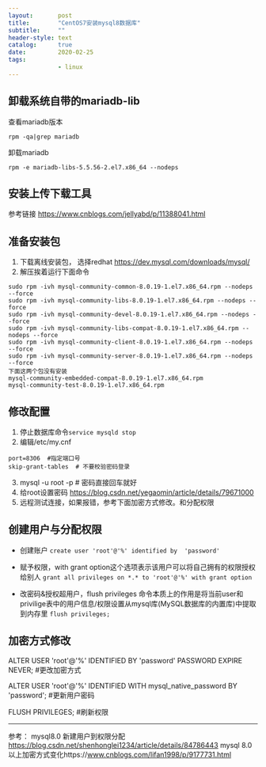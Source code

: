 ```yaml
---
layout:       post
title:        "CentOS7安装mysql8数据库"
subtitle:     ""
header-style: text
catalog:      true
date:         2020-02-25
tags:
              - linux
---
```


## 卸载系统自带的mariadb-lib

查看mariadb版本
```shell
rpm -qa|grep mariadb
```
卸载mariadb
```shell
rpm -e mariadb-libs-5.5.56-2.el7.x86_64 --nodeps
```

## 安装上传下载工具
参考链接 https://www.cnblogs.com/jellyabd/p/11388041.html

## 准备安装包

1. 下载离线安装包， 选择redhat    https://dev.mysql.com/downloads/mysql/
2. 解压挨着运行下面命令
```shell
sudo rpm -ivh mysql-community-common-8.0.19-1.el7.x86_64.rpm --nodeps --force
sudo rpm -ivh mysql-community-libs-8.0.19-1.el7.x86_64.rpm --nodeps --force
sudo rpm -ivh mysql-community-devel-8.0.19-1.el7.x86_64.rpm --nodeps --force
sudo rpm -ivh mysql-community-libs-compat-8.0.19-1.el7.x86_64.rpm --nodeps --force
sudo rpm -ivh mysql-community-client-8.0.19-1.el7.x86_64.rpm --nodeps --force
sudo rpm -ivh mysql-community-server-8.0.19-1.el7.x86_64.rpm --nodeps --force
下面这两个包没有安装
mysql-community-embedded-compat-8.0.19-1.el7.x86_64.rpm
mysql-community-test-8.0.19-1.el7.x86_64.rpm
```

## 修改配置
1. 停止数据库命令`service mysqld stop`
2. 编辑/etc/my.cnf 
```shell
port=8306  #指定端口号
skip-grant-tables  # 不要校验密码登录
```
3. mysql -u root -p      # 密码直接回车就好
4. 给root设置密码   https://blog.csdn.net/yegaomin/article/details/79671000
5. 远程测试连接，如果报错，参考下面加密方式修改。和分配权限

## 创建用户与分配权限

+ 创建账户
`create user 'root'@'%' identified by  'password'`

+ 赋予权限，with grant option这个选项表示该用户可以将自己拥有的权限授权给别人
`grant all privileges on *.* to 'root'@'%' with grant option`

+ 改密码&授权超用户，flush privileges 命令本质上的作用是将当前user和privilige表中的用户信息/权限设置从mysql库(MySQL数据库的内置库)中提取到内存里
`flush privileges;`

## 加密方式修改

ALTER USER 'root'@'%' IDENTIFIED BY 'password' PASSWORD EXPIRE NEVER; #更改加密方式

ALTER USER 'root'@'%' IDENTIFIED WITH mysql_native_password BY 'password'; #更新用户密码

FLUSH PRIVILEGES; #刷新权限

---
参考： 
mysql8.0 新建用户到权限分配 https://blog.csdn.net/shenhonglei1234/article/details/84786443
mysql 8.0以上加密方式变化https://www.cnblogs.com/lifan1998/p/9177731.html



